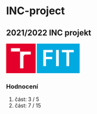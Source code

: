 # INC-project
## 2021/2022 INC projekt

<img src="./other/images/FIT_zkratka_barevne_RGB_CZ.png" width="200">

### Hodnocení
1. část: 3 / 5  
2. část: 7 / 15